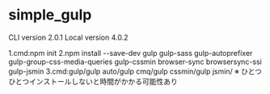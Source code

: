 simple_gulp
===========

CLI version 2.0.1
Local version 4.0.2

1.cmd:npm init
2.npm install --save-dev gulp gulp-sass gulp-autoprefixer gulp-group-css-media-queries gulp-cssmin browser-sync browsersync-ssi gulp-jsmin
3.cmd:gulp/gulp auto/gulp cmq/gulp cssmin/gulp jsmin/
※ ひとつひとつインストールしないと時間がかかる可能性あり
